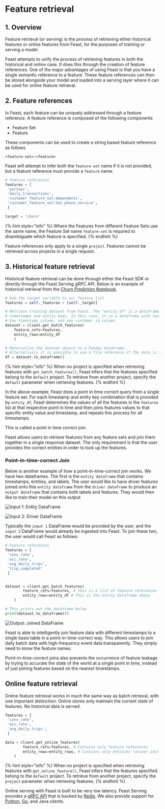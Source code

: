 # Feature retrieval

## 1. Overview

Feature retrieval \(or serving\) is the process of retrieving either historical features or online features from Feast, for the purposes of training or serving a model.

Feast attempts to unify the process of retrieving features in both the historical and online case. It does this through the creation of feature references. One of the major advantages of using Feast is that you have a single semantic reference to a feature. These feature references can then be stored alongside your model and loaded into a serving layer where it can be used for online feature retrieval.

## 2. Feature references

In Feast, each feature can be uniquely addressed through a feature reference. A feature reference is composed of the following components

* Feature Set
* Feature

These components can be used to create a string based feature reference as follows

`<feature-set>:<feature>`

Feast will attempt to infer both the `feature-set` name if it is not provided, but a feature reference must provide a `feature` name.

```python
# Feature references
features = [
 'partner', 
 'daily_transactions',
 'customer_feature_set:dependents',
 'customer_feature_set:has_phone_service',
 ]

target = 'churn'
```

{% hint style="info" %}
Where the Features from different Feature Sets use the same name, the Feature Set name `feature-set` is required to disambiguate which feature is specified.
{% endhint %}

Feature references only apply to a single `project`. Features cannot be retrieved across projects in a single request.

## 3. Historical feature retrieval

Historical feature retrieval can be done through either the Feast SDK or directly through the Feast Serving gRPC API. Below is an example of historical retrieval from the [Churn Prediction Notebook](https://github.com/gojek/feast/blob/master/examples/feast-xgboost-churn-prediction-tutorial/Telecom%20Customer%20Churn%20Prediction%20%28with%20Feast%20and%20XGBoost%29.ipynb).

```python
# Add the target variable to our feature list
features = self._features + [self._target]

# Retrieve training dataset from Feast. The "entity_df" is a dataframe that contains
# timestamps and entity keys. In this case, it is a dataframe with two columns.
# One timestamp column, and one customer id column
dataset = client.get_batch_features(
    feature_refs=features,
    entity_rows=entity_df
    )

# Materialize the dataset object to a Pandas DataFrame. 
# Alternatively it is possible to use a file reference if the data is too large
df = dataset.to_dataframe()
```

{% hint style="info" %}
When no project is specified when retrieving features with `get_batch_features()`, Feast infers that the features specified belong to the `default` project. To retrieve from another project, specify the `default` parameter when retrieving features.
{% endhint %}

In the above example, Feast does a point in time correct query from a single feature set. For each timestamp and entity key combination that is provided by `entity_df`, Feast determines the values of all the features in the `features` list at that respective point in time and then joins features values to that specific entity value and timestamp, and repeats this process for all timestamps.

This is called a point in time correct join.

Feast allows users to retrieve features from any feature sets and join them together in a single response dataset. The only requirement is that the user provides the correct entities in order to look up the features.

### **Point-in-time-correct Join**

Below is another example of how a point-in-time-correct join works. We have two dataframes. The first is the `entity dataframe` that contains timestamps, entities, and labels. The user would like to have driver features joined onto this `entity dataframe` from the `driver dataframe` to produce an `output dataframe` that contains both labels and features. They would then like to train their model on this output

![Input 1: Entity DataFrame](https://lh3.googleusercontent.com/ecS5sqj3FHLFSm06XF11NmTQSru-bQ4Az3Kuko_vg5YlBxXjHadlsGwmo7d7wUx4fA1ssdZvxrESDKfkGWjj3HNJg_jIqXY0avz2JzCcEOXLBLmtXNEY8k2u3f4QusHdDWdqRARQHYE)

![Input 2: Driver DataFrame](https://lh3.googleusercontent.com/LRtCOzmcfhLWzpyndbRKZSVPanLLzfULoHx2YxY6N3i1gQd2Eh6MS1igahOe8ydA7zQulIFJEaQ0IXFXOsdkKRobOC6ThSOnT4hACbCl1jeM4O2JDVC_kvw8lwTCezVUD3d6ZUYj31Q)

Typically the `input 1` DataFrame would be provided by the user, and the `input 2` DataFrame would already be ingested into Feast. To join these two, the user would call Feast as follows:

```python
# Feature references
features = [
 'conv_rate',
 'acc_rate',
 'avg_daily_trips',
 'trip_completed'
 ]


dataset = client.get_batch_features(
        feature_refs=features, # this is a list of feature references
        entity_rows=entity_df # This is the entity dataframe above
    )

# This prints out the dataframe below 
print(dataset.to_dataframe())
```

![Output: Joined DataFrame](https://lh5.googleusercontent.com/Gm-4Ru68KyIQ2tQtaVTDFngqO7pMtlMP1YAQO-bqln6_Mo2XAPdbij6w5ACnHAmQ053XUPu6G-c2aYRVJxPqPTMN_BcH6PY0-E1kCwXQAdW1CcQo5tc0g5ilcuVAtqsHcJB1R5mBdLo)

Feast is able to intelligently join feature data with different timestamps to a single basis table in a point-in-time-correct way. This allows users to join daily batch data with high-frequency event data transparently. They simply need to know the feature names.

Point-in-time-correct joins also prevents the occurrence of feature leakage by trying to accurate the state of the world at a single point in time, instead of just joining features based on the nearest timestamps.

## Online feature retrieval

Online feature retrieval works in much the same way as batch retrieval, with one important distinction: Online stores only maintain the current state of features. No historical data is served.

```python
features = [
 'conv_rate',
 'acc_rate',
 'avg_daily_trips',
 ]

data = client.get_online_features(
        feature_refs=features, # Contains only feature references
        entity_rows=entity_rows, # Contains only entities (driver ids)
    )
```

{% hint style="info" %}
When no project is specified when retrieving features with `get_online_feature()`, Feast infers that the features specified belong to the `default` project. To retrieve from another project, specify the `project` parameter when retrieving features.
{% endhint %}

Online serving with Feast is built to be very low latency. Feast Serving provides a [gRPC API](https://api.docs.feast.dev/grpc/feast.serving.pb.html) that is backed by [Redis](https://redis.io/). We also provide support for [Python](https://api.docs.feast.dev/python/), [Go](https://godoc.org/github.com/gojek/feast/sdk/go), and Java clients.

